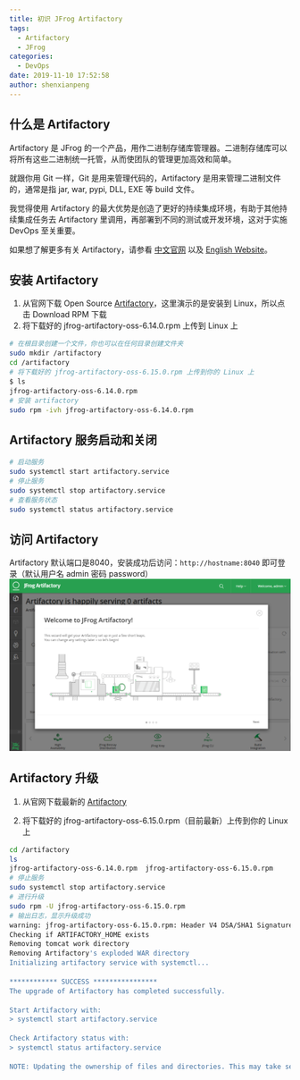 ```yaml
---
title: 初识 JFrog Artifactory
tags:
  - Artifactory
  - JFrog
categories:
  - DevOps
date: 2019-11-10 17:52:58
author: shenxianpeng
---
```


## 什么是 Artifactory

Artifactory 是 JFrog 的一个产品，用作二进制存储库管理器。二进制存储库可以将所有这些二进制统一托管，从而使团队的管理更加高效和简单。

就跟你用 Git 一样，Git 是用来管理代码的，Artifactory 是用来管理二进制文件的，通常是指 jar, war, pypi, DLL, EXE 等 build 文件。

我觉得使用 Artifactory 的最大优势是创造了更好的持续集成环境，有助于其他持续集成任务去 Artifactory 里调用，再部署到不同的测试或开发环境，这对于实施 DevOps 至关重要。

<!-- more -->

如果想了解更多有关 Artifactory，请参看 [中文官网](https://www.jfrogchina.com/) 以及 [English Website](https://jfrog.com/artifactory/)。

## 安装 Artifactory

1. 从官网下载 Open Source [Artifactory](https://jfrog.com/open-source/#artifactory)，这里演示的是安装到 Linux，所以点击 Download RPM 下载
2. 将下载好的 jfrog-artifactory-oss-6.14.0.rpm 上传到 Linux 上

```bash
# 在根目录创建一个文件，你也可以在任何目录创建文件夹
sudo mkdir /artifactory
cd /artifactory
# 将下载好的 jfrog-artifactory-oss-6.15.0.rpm 上传到你的 Linux 上
$ ls
jfrog-artifactory-oss-6.14.0.rpm
# 安装 artifactory
sudo rpm -ivh jfrog-artifactory-oss-6.14.0.rpm
```

## Artifactory 服务启动和关闭

```bash
# 启动服务
sudo systemctl start artifactory.service
# 停止服务
sudo systemctl stop artifactory.service
# 查看服务状态
sudo systemctl status artifactory.service
```

## 访问 Artifactory

Artifactory 默认端口是8040，安装成功后访问：`http://hostname:8040` 即可登录（默认用户名 admin 密码 password）
![Artifactory 首页](Artifactory-install-and-upgrade/homepage.png)

## Artifactory 升级

1. 从官网下载最新的 [Artifactory](https://jfrog.com/open-source/#artifactory)

2. 将下载好的 jfrog-artifactory-oss-6.15.0.rpm（目前最新）上传到你的 Linux 上

```bash
cd /artifactory
ls
jfrog-artifactory-oss-6.14.0.rpm  jfrog-artifactory-oss-6.15.0.rpm
# 停止服务
sudo systemctl stop artifactory.service
# 进行升级
sudo rpm -U jfrog-artifactory-oss-6.15.0.rpm
# 输出日志，显示升级成功
warning: jfrog-artifactory-oss-6.15.0.rpm: Header V4 DSA/SHA1 Signature, key ID d7639232: NOKEY
Checking if ARTIFACTORY_HOME exists
Removing tomcat work directory
Removing Artifactory's exploded WAR directory
Initializing artifactory service with systemctl...

************ SUCCESS ****************
The upgrade of Artifactory has completed successfully.

Start Artifactory with:
> systemctl start artifactory.service

Check Artifactory status with:
> systemctl status artifactory.service

NOTE: Updating the ownership of files and directories. This may take several minutes. Do not stop the installation/upgrade process.
```
